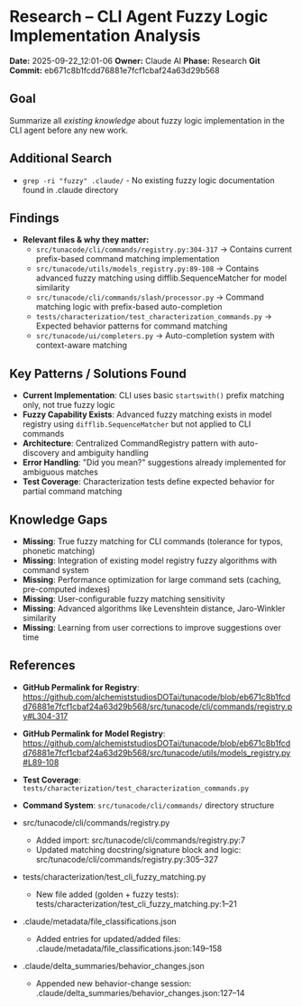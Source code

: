 # Research – CLI Agent Fuzzy Logic Implementation Analysis

**Date:** 2025-09-22_12:01-06
**Owner:** Claude AI
**Phase:** Research
**Git Commit:** eb671c8b1fcdd76881e7fcf1cbaf24a63d29b568

## Goal
Summarize all *existing knowledge* about fuzzy logic implementation in the CLI agent before any new work.

## Additional Search
- `grep -ri "fuzzy" .claude/` - No existing fuzzy logic documentation found in .claude directory

## Findings
- **Relevant files & why they matter:**
  - `src/tunacode/cli/commands/registry.py:304-317` → Contains current prefix-based command matching implementation
  - `src/tunacode/utils/models_registry.py:89-108` → Contains advanced fuzzy matching using difflib.SequenceMatcher for model similarity
  - `src/tunacode/cli/commands/slash/processor.py` → Command matching logic with prefix-based auto-completion
  - `tests/characterization/test_characterization_commands.py` → Expected behavior patterns for command matching
  - `src/tunacode/ui/completers.py` → Auto-completion system with context-aware matching

## Key Patterns / Solutions Found
- **Current Implementation**: CLI uses basic `startswith()` prefix matching only, not true fuzzy logic
- **Fuzzy Capability Exists**: Advanced fuzzy matching exists in model registry using `difflib.SequenceMatcher` but not applied to CLI commands
- **Architecture**: Centralized CommandRegistry pattern with auto-discovery and ambiguity handling
- **Error Handling**: "Did you mean?" suggestions already implemented for ambiguous matches
- **Test Coverage**: Characterization tests define expected behavior for partial command matching

## Knowledge Gaps
- **Missing**: True fuzzy matching for CLI commands (tolerance for typos, phonetic matching)
- **Missing**: Integration of existing model registry fuzzy algorithms with command system
- **Missing**: Performance optimization for large command sets (caching, pre-computed indexes)
- **Missing**: User-configurable fuzzy matching sensitivity
- **Missing**: Advanced algorithms like Levenshtein distance, Jaro-Winkler similarity
- **Missing**: Learning from user corrections to improve suggestions over time

## References
- **GitHub Permalink for Registry**: https://github.com/alchemiststudiosDOTai/tunacode/blob/eb671c8b1fcdd76881e7fcf1cbaf24a63d29b568/src/tunacode/cli/commands/registry.py#L304-317
- **GitHub Permalink for Model Registry**: https://github.com/alchemiststudiosDOTai/tunacode/blob/eb671c8b1fcdd76881e7fcf1cbaf24a63d29b568/src/tunacode/utils/models_registry.py#L89-108
- **Test Coverage**: `tests/characterization/test_characterization_commands.py`
- **Command System**: `src/tunacode/cli/commands/` directory structure

 - src/tunacode/cli/commands/registry.py
      - Added import: src/tunacode/cli/commands/registry.py:7
      - Updated matching docstring/signature block and logic: src/tunacode/cli/commands/registry.py:305–327
  - tests/characterization/test_cli_fuzzy_matching.py
      - New file added (golden + fuzzy tests): tests/characterization/test_cli_fuzzy_matching.py:1–21
  - .claude/metadata/file_classifications.json
      - Added entries for updated/added files: .claude/metadata/file_classifications.json:149–158
  - .claude/delta_summaries/behavior_changes.json
      - Appended new behavior-change session: .claude/delta_summaries/behavior_changes.json:127–14

      
